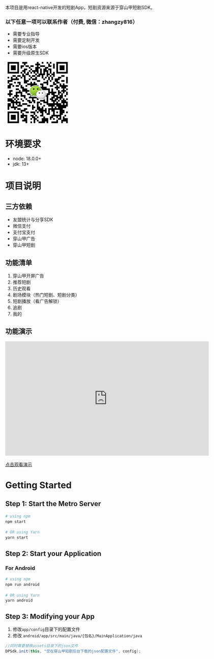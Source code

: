 本项目是用react-native开发的短剧App，短剧资源来源于穿山甲短剧SDK。

### 以下任意一项可以联系作者（付费, 微信：zhangzy816）
- 需要专业指导
- 需要定制开发
- 需要ios版本
- 需要升级原生SDK
<img src="asserts/image.png" alt="alt text" width="200" height="200"/>

# 环境要求
- node: 18.0.0+
- jdk: 13+

# 项目说明
## 三方依赖
- 友盟统计与分享SDK
- 微信支付
- 支付宝支付
- 穿山甲广告
- 穿山甲短剧

## 功能清单
1. 穿山甲开屏广告
2. 推荐短剧
3. 历史观看
4. 剧场模块（热门短剧、短剧分类）
5. 短剧播放（看广告解锁）
6. 追剧
7. 我的

## 功能演示
<iframe src="http://img.smuai.com/demo.mp4" width="640" height="360" frameborder="0" allow="autoplay; fullscreen; picture-in-picture" allowfullscreen></iframe>


[点击观看演示](http://img.smuai.com/demo.mp4 "示例链接")


# Getting Started
## Step 1: Start the Metro Server

```bash
# using npm
npm start

# OR using Yarn
yarn start
```

## Step 2: Start your Application

### For Android

```bash
# using npm
npm run android

# OR using Yarn
yarn android
```

## Step 3: Modifying your App

1. 修改`app/config`目录下的配置文件
2. 修改 `android/app/src/main/java/{包名}/MainApplication/java` 

```java
//同时需要替换assets目录下的json文件
DPSdk.init(this, "您在穿山甲短剧后台下载的json配置文件", config);
```
